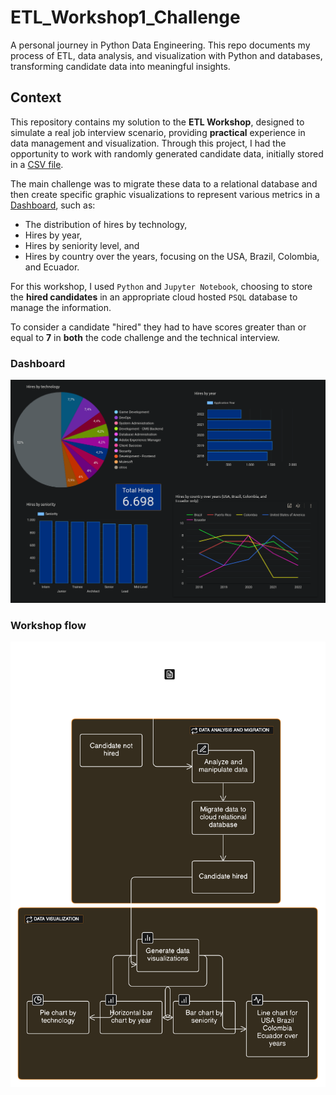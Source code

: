 # ETL_Workshop1_Challenge

A personal journey in Python Data Engineering. This repo documents my process of ETL, data analysis, and visualization with Python and databases, transforming candidate data into meaningful insights.

## Context

This repository contains my solution to the **ETL Workshop**, designed to simulate a real job interview scenario, providing **practical** experience in data management and visualization. Through this project, I had the opportunity to work with randomly generated candidate data, initially stored in a [CSV file](/raw_data/candidates.csv).

The main challenge was to migrate these data to a relational database and then create specific graphic visualizations to represent various metrics in a [Dashboard](#dashboard), such as:

- The distribution of hires by technology,
- Hires by year,
- Hires by seniority level, and
- Hires by country over the years, focusing on the USA, Brazil, Colombia, and Ecuador.

For this workshop, I used `Python` and `Jupyter Notebook`, choosing to store the **hired candidates** in an appropriate cloud hosted `PSQL` database to manage the information.

To consider a candidate "hired" they had to have scores greater than or equal to **7** in **both** the code challenge and the technical interview.

### Dashboard

![Dashboard](data-README.md/dashboard.png)

### Workshop flow

![Flow](data-README.md/flow.png)
